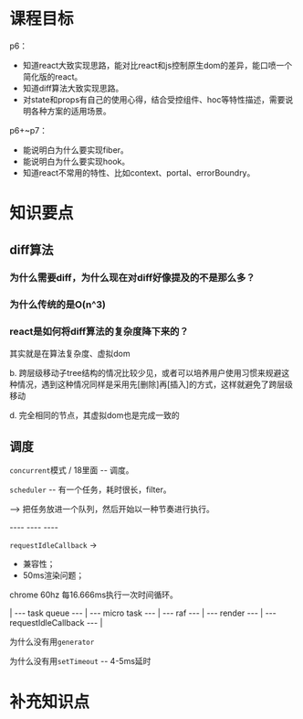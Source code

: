 # 课程目标

p6：

* 知道react大致实现思路，能对比react和js控制原生dom的差异，能口喷一个简化版的react。
* 知道diff算法大致实现思路。
* 对state和props有自己的使用心得，结合受控组件、hoc等特性描述，需要说明各种方案的适用场景。

p6+~p7：

* 能说明白为什么要实现fiber。
* 能说明白为什么要实现hook。
* 知道react不常用的特性、比如context、portal、errorBoundry。

# 知识要点

## diff算法

### 为什么需要diff，为什么现在对diff好像提及的不是那么多？

### 为什么传统的是O(n^3)

### react是如何将diff算法的复杂度降下来的？

其实就是在算法复杂度、虚拟dom

b. 跨层级移动子tree结构的情况比较少见，或者可以培养用户使用习惯来规避这种情况，遇到这种情况同样是采用先[删除]再[插入]的方式，这样就避免了跨层级移动

d. 完全相同的节点，其虚拟dom也是完成一致的

## 调度

`concurrent`模式 / 18里面 -- 调度。

`scheduler` -- 有一个任务，耗时很长，filter。

--> 把任务放进一个队列，然后开始以一种节奏进行执行。

\---- ---- ----

`requestIdleCallback` -> 

* 兼容性；
* 50ms渲染问题；

chrome 60hz 每16.666ms执行一次时间循环。

\| --- task queue --- | --- micro task --- | --- raf --- | --- render --- | --- requestIdleCallback --- |

为什么没有用`generator`

为什么没有用`setTimeout` -- 4-5ms延时

# 补充知识点